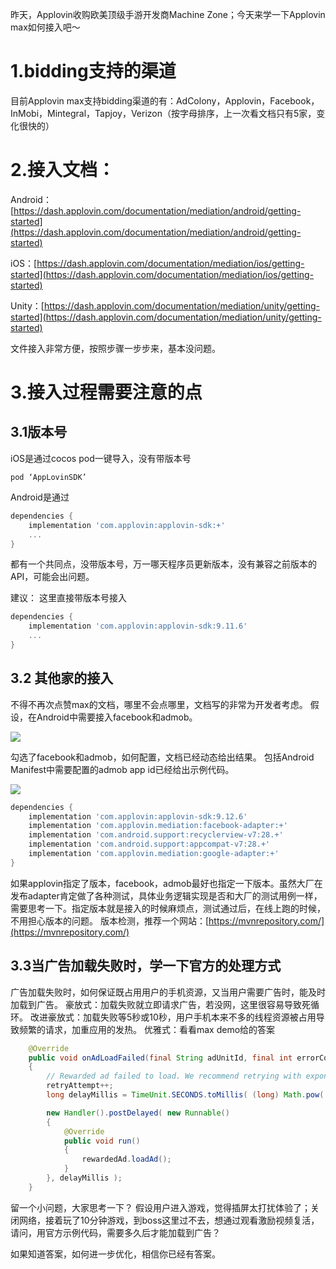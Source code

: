 昨天，Applovin收购欧美顶级手游开发商Machine Zone；今天来学一下Applovin max如何接入吧～

# 1.bidding支持的渠道

目前Applovin max支持bidding渠道的有：AdColony，Applovin，Facebook，InMobi，Mintegral，Tapjoy，Verizon（按字母排序，上一次看文档只有5家，变化很快的）

# 2.接入文档：

Android：[https://dash.applovin.com/documentation/mediation/android/getting-started](https://dash.applovin.com/documentation/mediation/android/getting-started)


iOS：[https://dash.applovin.com/documentation/mediation/ios/getting-started](https://dash.applovin.com/documentation/mediation/ios/getting-started)

Unity：[https://dash.applovin.com/documentation/mediation/unity/getting-started](https://dash.applovin.com/documentation/mediation/unity/getting-started)

文件接入非常方便，按照步骤一步步来，基本没问题。

# 3.接入过程需要注意的点
## 3.1版本号

iOS是通过cocos pod一键导入，没有带版本号
```
pod ‘AppLovinSDK’
```
Android是通过
```gradle
dependencies {
    implementation 'com.applovin:applovin-sdk:+'
    ...
}
```
都有一个共同点，没带版本号，万一哪天程序员更新版本，没有兼容之前版本的API，可能会出问题。

建议：
这里直接带版本号接入
```gradle
dependencies {
    implementation 'com.applovin:applovin-sdk:9.11.6'
    ...
}
```

## 3.2 其他家的接入

不得不再次点赞max的文档，哪里不会点哪里，文档写的非常为开发者考虑。
假设，在Android中需要接入facebook和admob。

![](https://github.com/fableyjg/FableSay/blob/master/pic/applovin%20max%20gradle%20fb%20admob.png)

勾选了facebook和admob，如何配置，文档已经动态给出结果。
包括Android Manifest中需要配置的admob app id已经给出示例代码。

![](https://github.com/fableyjg/FableSay/blob/master/pic/applovin%20max%20admob%20appid.png)

``` gradle
dependencies {
    implementation 'com.applovin:applovin-sdk:9.12.6'
    implementation 'com.applovin.mediation:facebook-adapter:+'
    implementation 'com.android.support:recyclerview-v7:28.+'
    implementation 'com.android.support:appcompat-v7:28.+'
    implementation 'com.applovin.mediation:google-adapter:+'
}
```
如果applovin指定了版本，facebook，admob最好也指定一下版本。虽然大厂在发布adapter肯定做了各种测试，具体业务逻辑实现是否和大厂的测试用例一样，需要思考一下。指定版本就是接入的时候麻烦点，测试通过后，在线上跑的时候，不用担心版本的问题。
版本检测，推荐一个网站：[https://mvnrepository.com/](https://mvnrepository.com/)

## 3.3当广告加载失败时，学一下官方的处理方式

广告加载失败时，如何保证既占用用户的手机资源，又当用户需要广告时，能及时加载到广告。
豪放式：加载失败就立即请求广告，若没网，这里很容易导致死循环。
改进豪放式：加载失败等5秒或10秒，用户手机本来不多的线程资源被占用导致频繁的请求，加重应用的发热。
优雅式：看看max demo给的答案
```java
    @Override
    public void onAdLoadFailed(final String adUnitId, final int errorCode)
    {
        // Rewarded ad failed to load. We recommend retrying with exponentially higher delays.
        retryAttempt++;
        long delayMillis = TimeUnit.SECONDS.toMillis( (long) Math.pow( 2, retryAttempt ) );

        new Handler().postDelayed( new Runnable()
        {
            @Override
            public void run()
            {
                rewardedAd.loadAd();
            }
        }, delayMillis );
    }
```

留一个小问题，大家思考一下？
假设用户进入游戏，觉得插屏太打扰体验了；关闭网络，接着玩了10分钟游戏，到boss这里过不去，想通过观看激励视频复活，请问，用官方示例代码，需要多久后才能加载到广告？

如果知道答案，如何进一步优化，相信你已经有答案。
